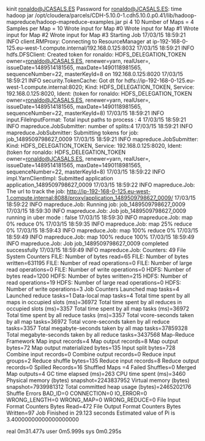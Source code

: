 kinit ronaldo@JCASALS.ES
Password for ronaldo@JCASALS.ES:
time hadoop jar /opt/cloudera/parcels/CDH-5.10.0-1.cdh5.10.0.p0.41/lib/hadoop-mapreduce/hadoop-mapreduce-examples.jar pi 4 10
Number of Maps  = 4
Samples per Map = 10
Wrote input for Map #0
Wrote input for Map #1
Wrote input for Map #2
Wrote input for Map #3
Starting Job
17/03/15 18:59:21 INFO client.RMProxy: Connecting to ResourceManager at ip-192-168-0-125.eu-west-1.compute.internal/192.168.0.125:8032
17/03/15 18:59:21 INFO hdfs.DFSClient: Created token for ronaldo: HDFS_DELEGATION_TOKEN owner=ronaldo@JCASALS.ES, renewer=yarn, realUser=, issueDate=1489514181565, maxDate=1490118981565, sequenceNumber=22, masterKeyId=8 on 192.168.0.125:8020
17/03/15 18:59:21 INFO security.TokenCache: Got dt for hdfs://ip-192-168-0-125.eu-west-1.compute.internal:8020; Kind: HDFS_DELEGATION_TOKEN, Service: 192.168.0.125:8020, Ident: (token for ronaldo: HDFS_DELEGATION_TOKEN owner=ronaldo@JCASALS.ES, renewer=yarn, realUser=, issueDate=1489514181565, maxDate=1490118981565, sequenceNumber=22, masterKeyId=8)
17/03/15 18:59:21 INFO input.FileInputFormat: Total input paths to process : 4
17/03/15 18:59:21 INFO mapreduce.JobSubmitter: number of splits:4
17/03/15 18:59:21 INFO mapreduce.JobSubmitter: Submitting tokens for job: job_1489509798627_0009
17/03/15 18:59:21 INFO mapreduce.JobSubmitter: Kind: HDFS_DELEGATION_TOKEN, Service: 192.168.0.125:8020, Ident: (token for ronaldo: HDFS_DELEGATION_TOKEN owner=ronaldo@JCASALS.ES, renewer=yarn, realUser=, issueDate=1489514181565, maxDate=1490118981565, sequenceNumber=22, masterKeyId=8)
17/03/15 18:59:22 INFO impl.YarnClientImpl: Submitted application application_1489509798627_0009
17/03/15 18:59:22 INFO mapreduce.Job: The url to track the job: http://ip-192-168-0-125.eu-west-1.compute.internal:8088/proxy/application_1489509798627_0009/
17/03/15 18:59:22 INFO mapreduce.Job: Running job: job_1489509798627_0009
17/03/15 18:59:30 INFO mapreduce.Job: Job job_1489509798627_0009 running in uber mode : false
17/03/15 18:59:30 INFO mapreduce.Job:  map 0% reduce 0%
17/03/15 18:59:35 INFO mapreduce.Job:  map 25% reduce 0%
17/03/15 18:59:43 INFO mapreduce.Job:  map 100% reduce 0%
17/03/15 18:59:49 INFO mapreduce.Job:  map 100% reduce 100%
17/03/15 18:59:49 INFO mapreduce.Job: Job job_1489509798627_0009 completed successfully
17/03/15 18:59:49 INFO mapreduce.Job: Counters: 49
        File System Counters
                FILE: Number of bytes read=65
                FILE: Number of bytes written=631195
                FILE: Number of read operations=0
                FILE: Number of large read operations=0
                FILE: Number of write operations=0
                HDFS: Number of bytes read=1200
                HDFS: Number of bytes written=215
                HDFS: Number of read operations=19
                HDFS: Number of large read operations=0
                HDFS: Number of write operations=3
        Job Counters
                Launched map tasks=4
                Launched reduce tasks=1
                Data-local map tasks=4
                Total time spent by all maps in occupied slots (ms)=36972
                Total time spent by all reduces in occupied slots (ms)=3357
                Total time spent by all map tasks (ms)=36972
                Total time spent by all reduce tasks (ms)=3357
                Total vcore-seconds taken by all map tasks=36972
                Total vcore-seconds taken by all reduce tasks=3357
                Total megabyte-seconds taken by all map tasks=37859328
                Total megabyte-seconds taken by all reduce tasks=3437568
        Map-Reduce Framework
                Map input records=4
                Map output records=8
                Map output bytes=72
                Map output materialized bytes=135
                Input split bytes=728
                Combine input records=0
                Combine output records=0
                Reduce input groups=2
                Reduce shuffle bytes=135
                Reduce input records=8
                Reduce output records=0
                Spilled Records=16
                Shuffled Maps =4
                Failed Shuffles=0
                Merged Map outputs=4
                GC time elapsed (ms)=263
                CPU time spent (ms)=3460
                Physical memory (bytes) snapshot=2243837952
                Virtual memory (bytes) snapshot=7939981312
                Total committed heap usage (bytes)=2465202176
        Shuffle Errors
                BAD_ID=0
                CONNECTION=0
                IO_ERROR=0
                WRONG_LENGTH=0
                WRONG_MAP=0
                WRONG_REDUCE=0
        File Input Format Counters
                Bytes Read=472
        File Output Format Counters
                Bytes Written=97
Job Finished in 29.123 seconds
Estimated value of Pi is 3.40000000000000000000

real    0m31.477s
user    0m5.999s
sys 0m0.295s
